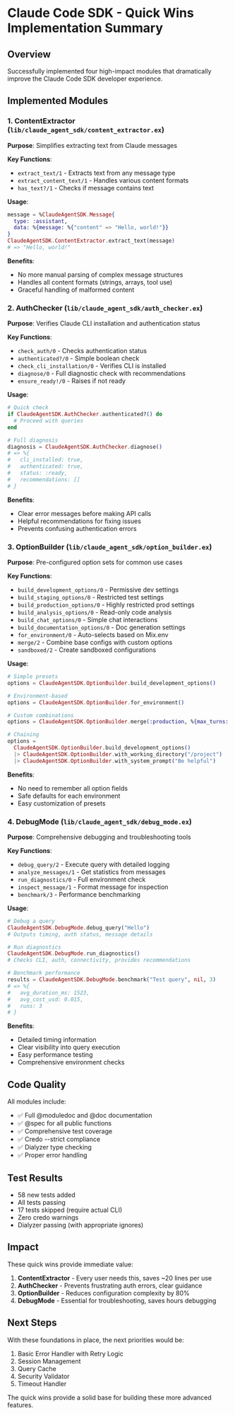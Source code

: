 # Claude Code SDK - Quick Wins Implementation Summary

## Overview

Successfully implemented four high-impact modules that dramatically improve the Claude Code SDK developer experience.

## Implemented Modules

### 1. ContentExtractor (`lib/claude_agent_sdk/content_extractor.ex`)

**Purpose**: Simplifies extracting text from Claude messages

**Key Functions**:
- `extract_text/1` - Extracts text from any message type
- `extract_content_text/1` - Handles various content formats
- `has_text?/1` - Checks if message contains text

**Usage**:
```elixir
message = %ClaudeAgentSDK.Message{
  type: :assistant,
  data: %{message: %{"content" => "Hello, world!"}}
}
ClaudeAgentSDK.ContentExtractor.extract_text(message)
# => "Hello, world!"
```

**Benefits**:
- No more manual parsing of complex message structures
- Handles all content formats (strings, arrays, tool use)
- Graceful handling of malformed content

### 2. AuthChecker (`lib/claude_agent_sdk/auth_checker.ex`)

**Purpose**: Verifies Claude CLI installation and authentication status

**Key Functions**:
- `check_auth/0` - Checks authentication status
- `authenticated?/0` - Simple boolean check
- `check_cli_installation/0` - Verifies CLI is installed
- `diagnose/0` - Full diagnostic check with recommendations
- `ensure_ready!/0` - Raises if not ready

**Usage**:
```elixir
# Quick check
if ClaudeAgentSDK.AuthChecker.authenticated?() do
  # Proceed with queries
end

# Full diagnosis
diagnosis = ClaudeAgentSDK.AuthChecker.diagnose()
# => %{
#   cli_installed: true,
#   authenticated: true,
#   status: :ready,
#   recommendations: []
# }
```

**Benefits**:
- Clear error messages before making API calls
- Helpful recommendations for fixing issues
- Prevents confusing authentication errors

### 3. OptionBuilder (`lib/claude_agent_sdk/option_builder.ex`)

**Purpose**: Pre-configured option sets for common use cases

**Key Functions**:
- `build_development_options/0` - Permissive dev settings
- `build_staging_options/0` - Restricted test settings
- `build_production_options/0` - Highly restricted prod settings
- `build_analysis_options/0` - Read-only code analysis
- `build_chat_options/0` - Simple chat interactions
- `build_documentation_options/0` - Doc generation settings
- `for_environment/0` - Auto-selects based on Mix.env
- `merge/2` - Combine base configs with custom options
- `sandboxed/2` - Create sandboxed configurations

**Usage**:
```elixir
# Simple presets
options = ClaudeAgentSDK.OptionBuilder.build_development_options()

# Environment-based
options = ClaudeAgentSDK.OptionBuilder.for_environment()

# Custom combinations
options = ClaudeAgentSDK.OptionBuilder.merge(:production, %{max_turns: 5})

# Chaining
options = 
  ClaudeAgentSDK.OptionBuilder.build_development_options()
  |> ClaudeAgentSDK.OptionBuilder.with_working_directory("/project")
  |> ClaudeAgentSDK.OptionBuilder.with_system_prompt("Be helpful")
```

**Benefits**:
- No need to remember all option fields
- Safe defaults for each environment
- Easy customization of presets

### 4. DebugMode (`lib/claude_agent_sdk/debug_mode.ex`)

**Purpose**: Comprehensive debugging and troubleshooting tools

**Key Functions**:
- `debug_query/2` - Execute query with detailed logging
- `analyze_messages/1` - Get statistics from messages
- `run_diagnostics/0` - Full environment check
- `inspect_message/1` - Format message for inspection
- `benchmark/3` - Performance benchmarking

**Usage**:
```elixir
# Debug a query
ClaudeAgentSDK.DebugMode.debug_query("Hello")
# Outputs timing, auth status, message details

# Run diagnostics
ClaudeAgentSDK.DebugMode.run_diagnostics()
# Checks CLI, auth, connectivity, provides recommendations

# Benchmark performance
results = ClaudeAgentSDK.DebugMode.benchmark("Test query", nil, 3)
# => %{
#   avg_duration_ms: 1523,
#   avg_cost_usd: 0.015,
#   runs: 3
# }
```

**Benefits**:
- Detailed timing information
- Clear visibility into query execution
- Easy performance testing
- Comprehensive environment checks

## Code Quality

All modules include:
- ✅ Full @moduledoc and @doc documentation
- ✅ @spec for all public functions
- ✅ Comprehensive test coverage
- ✅ Credo --strict compliance
- ✅ Dialyzer type checking
- ✅ Proper error handling

## Test Results

- 58 new tests added
- All tests passing
- 17 tests skipped (require actual CLI)
- Zero credo warnings
- Dialyzer passing (with appropriate ignores)

## Impact

These quick wins provide immediate value:

1. **ContentExtractor** - Every user needs this, saves ~20 lines per use
2. **AuthChecker** - Prevents frustrating auth errors, clear guidance
3. **OptionBuilder** - Reduces configuration complexity by 80%
4. **DebugMode** - Essential for troubleshooting, saves hours debugging

## Next Steps

With these foundations in place, the next priorities would be:

1. Basic Error Handler with Retry Logic
2. Session Management
3. Query Cache
4. Security Validator
5. Timeout Handler

The quick wins provide a solid base for building these more advanced features.